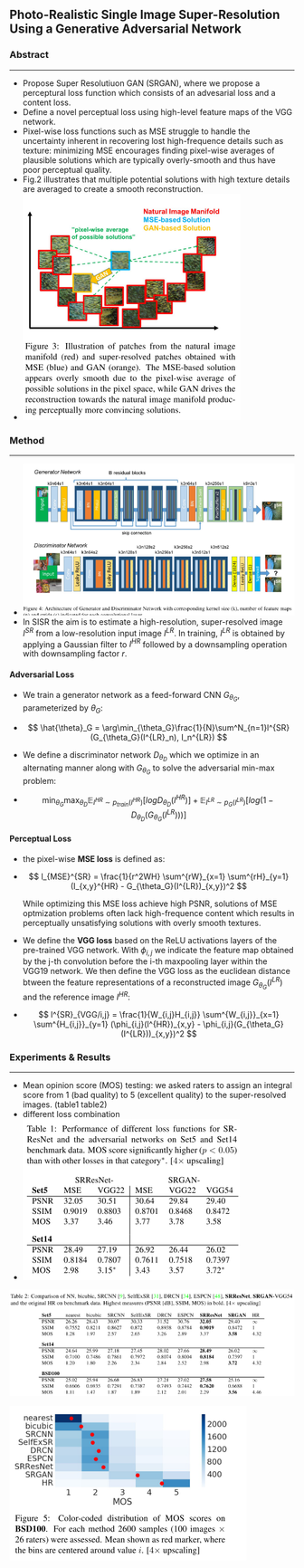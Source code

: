 ## Photo-Realistic Single Image Super-Resolution Using a Generative Adversarial Network



### Abstract

------

- Propose Super Resolutiuon GAN (SRGAN), where we propose a perceptural loss function which consists of an advesarial loss and a content loss.
- Define a novel perceptual loss using high-level feature maps of the VGG network.
- Pixel-wise loss functions such as MSE struggle to handle the uncertainty inherent in recovering lost high-frequence details such as texture: minimizing MSE encourages finding pixel-wise averages of plausible solutions which are typically overly-smooth and thus have poor perceptual quality.
- Fig.2 illustrates that multiple potential solutions with high texture details are averaged to create a smooth reconstruction.
- ![1](./res/1.png)



### Method

------

- ![2](./res/2.png)
- In SISR the aim is to estimate a high-resolution, super-resolved image $I^{SR}$ from a low-resolution input image $I^{LR}$. In training, $I^{LR}$ is obtained by applying a Gaussian filter to $I^{HR}$ followed by a downsampling operation with downsampling factor $r$.



#### Adversarial Loss

- We train a generator network as a feed-forward CNN $G_{\theta_G}$, parameterized by $\theta_G$:

- $$
  \hat{\theta}_G = \arg\min_{\theta_G}\frac{1}{N}\sum^N_{n=1}l^{SR}(G_{\theta_G}(I^{LR}_n), I_n^{LR})
  $$

- We define a discriminator network $D_{\theta_D}$ which we optimize in an alternating manner along with $G_{\theta_{G}}$ to solve the adversarial min-max problem:

- $$
  \min_{\theta_G}\max_{\theta_D} \mathbb{E}_{I^{HR} \sim p_{train}(I^{HR})}[logD_{\theta_D}(I^{HR})] + \mathbb{E}_{I^{LR} \sim p_G(I^{LR})}[log(1 - D_{\theta_D}(G_{\theta_G}(I^{LR})))]
  $$



#### Perceptual Loss

- the pixel-wise **MSE loss** is defined as:

- $$
  l_{MSE}^{SR} = \frac{1}{r^2WH} \sum^{rW}_{x=1} \sum^{rH}_{y=1} (I_{x,y}^{HR} - G_{\theta_G}(I^{LR})_{x,y})^2
  $$

  While optimizing this MSE loss achieve high PSNR, solutions of MSE optmization problems often lack high-frequence content which results in perceptually unsatisfying solutions with overly smooth textures.

- We define the **VGG loss** based on the ReLU activations layers of the pre-trained VGG network. With $\phi_{i, j}$ we indicate the feature map obtained by the j-th convolution before the i-th maxpooling layer within the VGG19 network. We then define the VGG loss as the euclidean distance btween the feature representations of a reconstructed image $G_{\theta_G}(I^{LR})$ and the reference image $I^{HR}$:

- $$
  l^{SR}_{VGG/i,j} = \frac{1}{W_{i,j}H_{i,j}} \sum^{W_{i,j}}_{x=1} \sum^{H_{i,j}}_{y=1} (\phi_{i,j}(I^{HR})_{x,y} - \phi_{i,j}(G_{\theta_G}(I^{LR}))_{x,y})^2
  $$



### Experiments & Results

------

- Mean opinion score (MOS) testing: we asked raters to assign an integral score from 1 (bad quality) to 5 (excellent quality) to the super-resolved images. (table1 table2)
- different loss combination
- ![3](./res/3.png)

![4](./res/4.png)



![5](./res/5.png)